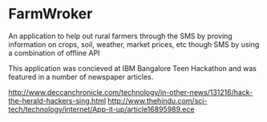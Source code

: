 # FarmWroker
An application to help out rural farmers through the SMS by proving information on crops, soil, weather, market prices, etc though SMS by using a combination of offline API

This application was concieved at IBM Bangalore Teen Hackathon and was featured in a number of newspaper articles.

http://www.deccanchronicle.com/technology/in-other-news/131216/hack-the-herald-hackers-sing.html
http://www.thehindu.com/sci-tech/technology/internet/App-it-up/article16895989.ece
